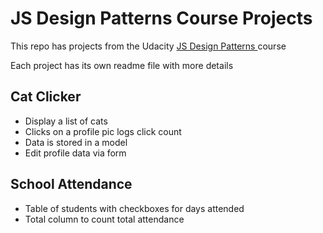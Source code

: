 # JS Design Patterns Course Projects

This repo has projects from the Udacity [JS Design Patterns ](https://classroom.udacity.com/courses/ud989/) course

Each project has its own readme file with more details

## Cat Clicker

- Display a list of cats
- Clicks on a profile pic logs click count
- Data is stored in a model
- Edit profile data via form

## School Attendance

- Table of students with checkboxes for days attended
- Total column to count total attendance
